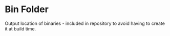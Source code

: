 # Bin Folder

Output location of binaries - included in repository to avoid having to create it at build time.
